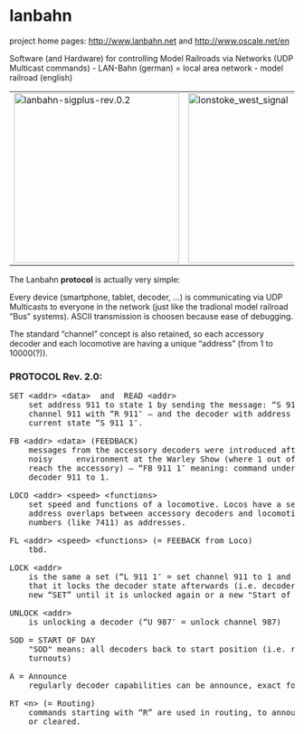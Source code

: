 lanbahn
=======

project home pages:    http://www.lanbahn.net  and   http://www.oscale.net/en

Software (and Hardware) for controlling Model Railroads via Networks (UDP Multicast commands) -
LAN-Bahn (german) = local area network - model railroad (english)

<table border="0"><tr><td>
<a href="http://www.lanbahn.net" target="_blank"><img src="http://www.lanbahn.net/wp-content/uploads/2014/12/lanbahn-sigplus-rev.0.21-292x300.png" alt="lanbahn-sigplus-rev.0.2" width="292" height="300" /></a></td><td>
<a href="http://www.lanbahn.net" target="_blank"><img src="http://www.lanbahn.net/wp-content/uploads/2014/12/lonstoke_west_signal-227x300.png" alt="lonstoke_west_signal" width="227" height="300" /></a></td></tr></table>

The Lanbahn <b>protocol</b> is actually very simple:

Every device (smartphone, tablet, decoder, …) is communicating via UDP Multicasts to everyone 
in the network (just like the tradional model railroad “Bus” systems). ASCII transmission 
is choosen because ease of debugging.

The standard “channel” concept is also retained, so each accessory decoder and each locomotive
are having a unique “address” (from 1 to 10000(?)).

<h3>PROTOCOL Rev. 2.0:</h3>

<pre>
SET &lt;addr&gt; &lt;data&gt;  and  READ &lt;addr&gt;
    set address 911 to state 1 by sending the message: “S 911 1″. Trigger reading of 
    channel 911 with “R 911″ – and the decoder with address 911 will respond with it’s 
    current state “S 911 1″.

FB &lt;addr&gt; &lt;data&gt; (FEEDBACK) 
    messages from the accessory decoders were introduced after the experience of a 
    noisy     environment at the Warley Show (where 1 out of 500 commands did not
    reach the accessory) – “FB 911 1″ meaning: command understood and having set 
    decoder 911 to 1.
    
LOCO &lt;addr&gt; &lt;speed&gt; &lt;functions&gt;
    set speed and functions of a locomotive. Locos have a separate command to allow
    address overlaps between accessory decoders and locomotives to allow use of loco-
    numbers (like 7411) as addresses.
    
FL &lt;addr&gt; &lt;speed&gt; &lt;functions&gt; (= FEEBACK from Loco)
    tbd.

LOCK &lt;addr&gt;
    is the same a set (“L 911 1″ = set channel 911 to 1 and lock the decoder), except
    that it locks the decoder state afterwards (i.e. decoder will not respond to a
    new “SET” until it is unlocked again or a new "Start of Day" message is received).

UNLOCK &lt;addr&gt;
    is unlocking a decoder (“U 987″ = unlock channel 987)
    
SOD = START OF DAY
    "SOD" means: all decoders back to start position (i.e. red for signal, closed for
    turnouts)
    
A = Announce
    regularly decoder capabilities can be announce, exact format still unclear

RT &lt;n&gt; (= Routing)
    commands starting with “R” are used in routing, to announce that a route was set 
    or cleared.
    
</pre>
